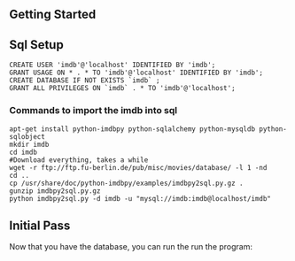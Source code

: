 Getting Started
---------------

## Sql Setup

```
CREATE USER 'imdb'@'localhost' IDENTIFIED BY 'imdb';
GRANT USAGE ON * . * TO 'imdb'@'localhost' IDENTIFIED BY 'imdb';
CREATE DATABASE IF NOT EXISTS `imdb` ;
GRANT ALL PRIVILEGES ON `imdb` . * TO 'imdb'@'localhost';
```

### Commands to import the imdb into sql
```
apt-get install python-imdbpy python-sqlalchemy python-mysqldb python-sqlobject
mkdir imdb
cd imdb
#Download everything, takes a while
wget -r ftp://ftp.fu-berlin.de/pub/misc/movies/database/ -l 1 -nd
cd ..
cp /usr/share/doc/python-imdbpy/examples/imdbpy2sql.py.gz .
gunzip imdbpy2sql.py.gz
python imdbpy2sql.py -d imdb -u "mysql://imdb:imdb@localhost/imdb"
```

## Initial Pass

Now that you have the database, you can run the run the program:
